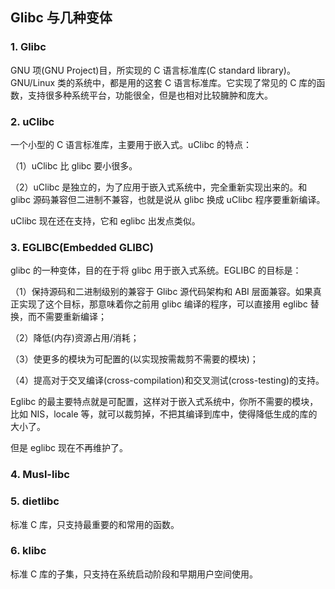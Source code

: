 ## Glibc 与几种变体

### 1. Glibc

GNU 项(GNU Project)目，所实现的 C 语言标准库(C standard library)。GNU/Linux 类的系统中，都是用的这套 C 语言标准库。它实现了常见的 C 库的函数，支持很多种系统平台，功能很全，但是也相对比较臃肿和庞大。

### 2. uClibc

一个小型的 C 语言标准库，主要用于嵌入式。uClibc 的特点：

（1）uClibc 比 glibc 要小很多。

（2）uClibc 是独立的，为了应用于嵌入式系统中，完全重新实现出来的。和 glibc 源码兼容但二进制不兼容，也就是说从 glibc 换成 uClibc 程序要重新编译。

uClibc 现在还在支持，它和 eglibc 出发点类似。

### 3. EGLIBC(Embedded GLIBC)

glibc 的一种变体，目的在于将 glibc 用于嵌入式系统。EGLIBC 的目标是：

（1）保持源码和二进制级别的兼容于 Glibc 源代码架构和 ABI 层面兼容。如果真正实现了这个目标，那意味着你之前用 glibc 编译的程序，可以直接用 eglibc 替换，而不需要重新编译；

（2）降低(内存)资源占用/消耗；

（3）使更多的模块为可配置的(以实现按需裁剪不需要的模块)；

（4）提高对于交叉编译(cross-compilation)和交叉测试(cross-testing)的支持。

Eglibc 的最主要特点就是可配置，这样对于嵌入式系统中，你所不需要的模块，比如 NIS，locale 等，就可以裁剪掉，不把其编译到库中，使得降低生成的库的大小了。

但是 eglibc 现在不再维护了。

### 4. Musl-libc

### 5. dietlibc

标准 C 库，只支持最重要的和常用的函数。

### 6. klibc

标准 C 库的子集，只支持在系统启动阶段和早期用户空间使用。

